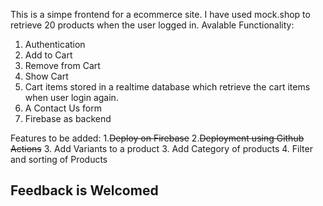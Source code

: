 This is a simpe frontend for a ecommerce site. I have used mock.shop to retrieve 20 products when the user logged in.
Avalable Functionality:
  1. Authentication
  2. Add to Cart
  3. Remove from Cart
  4. Show Cart
  5. Cart items stored in a realtime database which retrieve the cart items when user login again.
  6. A Contact Us form
  7. Firebase as backend

Features to be added:
   1.~~Deploy on Firebase~~
   2.~~Deployment using Github Actions~~
   3. Add Variants to a product
   3. Add Category of products
   4. Filter and sorting of Products



## Feedback is Welcomed
